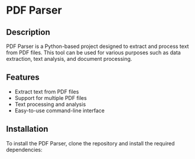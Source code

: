 # PDF Parser

## Description
PDF Parser is a Python-based project designed to extract and process text from PDF files. This tool can be used for various purposes such as data extraction, text analysis, and document processing.

## Features
- Extract text from PDF files
- Support for multiple PDF files
- Text processing and analysis
- Easy-to-use command-line interface

## Installation
To install the PDF Parser, clone the repository and install the required dependencies:
